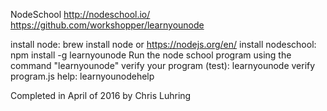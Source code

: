 NodeSchool
http://nodeschool.io/
https://github.com/workshopper/learnyounode

install node: brew install node or https://nodejs.org/en/
install nodeschool: npm install -g learnyounode
Run the node school program using the command "learnyounode"
verify your program (test): learnyounode verify program.js
help: learnyounodehelp

Completed in April of 2016 by Chris Luhring
